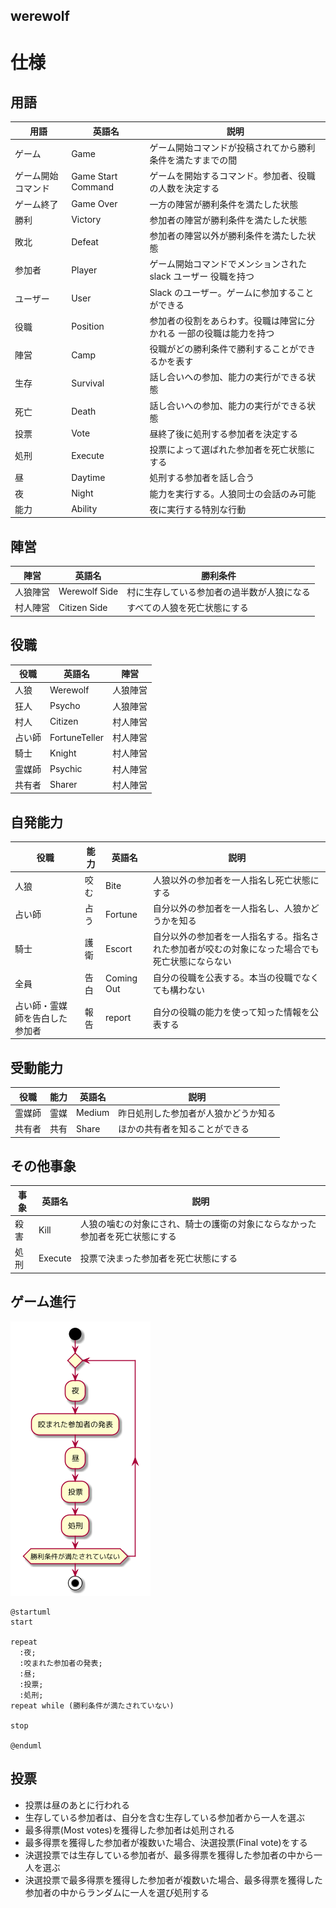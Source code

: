 werewolf
-------
# 仕様

## 用語

| 用語               | 英語名             | 説明                                                                |
| ------------------ | ------------------ | ------------------------------------------------------------------- |
| ゲーム             | Game               | ゲーム開始コマンドが投稿されてから勝利条件を満たすまでの間          |
| ゲーム開始コマンド | Game Start Command | ゲームを開始するコマンド。参加者、役職の人数を決定する              |
| ゲーム終了         | Game Over          | 一方の陣営が勝利条件を満たした状態                                  |
| 勝利               | Victory            | 参加者の陣営が勝利条件を満たした状態                                |
| 敗北               | Defeat             | 参加者の陣営以外が勝利条件を満たした状態                            |
| 参加者             | Player             | ゲーム開始コマンドでメンションされた slack ユーザー 役職を持つ      |
| ユーザー           | User               | Slack のユーザー。ゲームに参加することができる                      |
| 役職               | Position           | 参加者の役割をあらわす。役職は陣営に分かれる 一部の役職は能力を持つ |
| 陣営               | Camp               | 役職がどの勝利条件で勝利することができるかを表す                    |
| 生存               | Survival           | 話し合いへの参加、能力の実行ができる状態                            |
| 死亡               | Death              | 話し合いへの参加、能力の実行ができる状態                            |
| 投票               | Vote               | 昼終了後に処刑する参加者を決定する                                  |
| 処刑               | Execute            | 投票によって選ばれた参加者を死亡状態にする                          |
| 昼                 | Daytime            | 処刑する参加者を話し合う                                            |
| 夜                 | Night              | 能力を実行する。人狼同士の会話のみ可能                              |
| 能力               | Ability            | 夜に実行する特別な行動                                              |

## 陣営

| 陣営     | 英語名        | 勝利条件                                   |
| -------- | ------------- | ------------------------------------------ |
| 人狼陣営 | Werewolf Side | 村に生存している参加者の過半数が人狼になる |
| 村人陣営 | Citizen Side  | すべての人狼を死亡状態にする               |

## 役職

| 役職   | 英語名         | 陣営     |
| ------ | -------------- | -------- |
| 人狼   | Werewolf       | 人狼陣営 |
| 狂人   | Psycho         | 人狼陣営 |
| 村人   | Citizen        | 村人陣営 |
| 占い師 | FortuneTeller | 村人陣営 |
| 騎士   | Knight         | 村人陣営 |
| 霊媒師 | Psychic        | 村人陣営 |
| 共有者 | Sharer         | 村人陣営 |

## 自発能力

| 役職   | 能力 | 英語名      | 説明                                                                                           |
| ------ | ---- | ---------- | ---------------------------------------------------------------------------------------------- |
| 人狼   | 咬む | Bite       | 人狼以外の参加者を一人指名し死亡状態にする                                                     |
| 占い師 | 占う | Fortune    | 自分以外の参加者を一人指名し、人狼かどうかを知る                                               |
| 騎士   | 護衛 | Escort     | 自分以外の参加者を一人指名する。指名された参加者が咬むの対象になった場合でも死亡状態にならない |
| 全員   | 告白 | Coming Out | 自分の役職を公表する。本当の役職でなくても構わない                                           |
| 占い師・霊媒師を告白した参加者   | 報告 | report     | 自分の役職の能力を使って知った情報を公表する                         |

## 受動能力

| 役職   | 能力 | 英語名  | 説明                                                                                           |
| ------ | ---- | ------- | ---------------------------------------------------------------------------------------------- |
| 霊媒師 | 霊媒 | Medium  | 昨日処刑した参加者が人狼かどうか知る                                                     |
| 共有者 | 共有 | Share   | ほかの共有者を知ることができる                                               |

## その他事象
| 事象 | 英語名 | 説明 |
| ---- | ------- | ------------------------------------------------------------------------ |
| 殺害 | Kill    | 人狼の噛むの対象にされ、騎士の護衛の対象にならなかった参加者を死亡状態にする |
| 処刑 | Execute | 投票で決まった参加者を死亡状態にする                                       |


## ゲーム進行

![game-progress](docs/game-progress.png)

```plantuml
@startuml
start

repeat
  :夜;
  :咬まれた参加者の発表;
  :昼;
  :投票;
  :処刑;
repeat while (勝利条件が満たされていない)

stop

@enduml
```
## 投票
- 投票は昼のあとに行われる
- 生存している参加者は、自分を含む生存している参加者から一人を選ぶ
- 最多得票(Most votes)を獲得した参加者は処刑される
- 最多得票を獲得した参加者が複数いた場合、決選投票(Final vote)をする
- 決選投票では生存している参加者が、最多得票を獲得した参加者の中から一人を選ぶ
- 決選投票で最多得票を獲得した参加者が複数いた場合、最多得票を獲得した参加者の中からランダムに一人を選び処刑する
